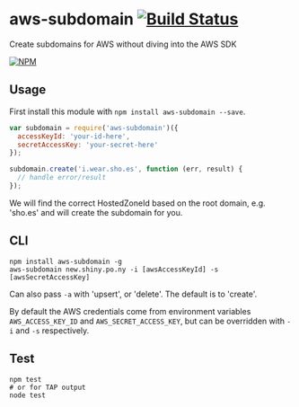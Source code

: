 aws-subdomain [![Build Status][travis-badge]][travis-badge-url]
=============

Create subdomains for AWS without diving into the AWS SDK

[![NPM][npm-badge]][npm-badge-url]

## Usage

First install this module with `npm install aws-subdomain --save`.

```js
var subdomain = require('aws-subdomain')({
  accessKeyId: 'your-id-here',
  secretAccessKey: 'your-secret-here'
});

subdomain.create('i.wear.sho.es', function (err, result) {
  // handle error/result
});
```

We will find the correct HostedZoneId based on the root domain, e.g. 'sho.es'
and will create the subdomain for you.

## CLI

```shell
npm install aws-subdomain -g
aws-subdomain new.shiny.po.ny -i [awsAccessKeyId] -s [awsSecretAccessKey]
```

Can also pass `-a` with 'upsert', or 'delete'. The default is to 'create'.

By default the AWS credentials come from environment variables 
`AWS_ACCESS_KEY_ID` and `AWS_SECRET_ACCESS_KEY`, but can be
overridden with `-i` and `-s` respectively.

## Test

```shell
npm test
# or for TAP output
node test
```

[travis-badge-url]: https://travis-ci.org/knownasilya/aws-subdomain
[travis-badge]: https://travis-ci.org/knownasilya/aws-subdomain.svg?branch=master
[npm-badge-url]: https://nodei.co/npm/aws-subdomain/
[npm-badge]: https://nodei.co/npm/aws-subdomain.png?downloads=true&stars=true
